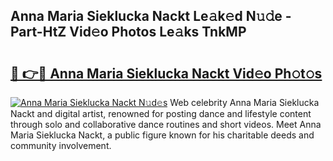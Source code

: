 ## Anna Maria Sieklucka Nackt Le𝚊k𝚎d N𝚞𝚍e - Part-HtZ Vid𝚎o Photos Le𝚊ks TnkMP

# <h2><a href="http://fb03ts.evod.top/?m=Anna+Maria+Sieklucka+Nackt">🔗 👉🔴 Anna Maria Sieklucka Nackt Vid𝚎o Ph𝚘t𝚘s</a></h2>

[![Anna Maria Sieklucka Nackt N𝚞d𝚎s](https://i.imgur.com/8V9OHl7.gif)](http://fb03ts.evod.top/?m=Anna+Maria+Sieklucka+Nackt)
Web celebrity Anna Maria Sieklucka Nackt and digital artist, renowned for posting dance and lifestyle content through solo and collaborative dance routines and short videos. Meet Anna Maria Sieklucka Nackt, a public figure known for his charitable deeds and community involvement. 
